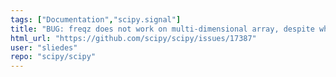 ```yaml
---
tags: ["Documentation","scipy.signal"]
title: "BUG: freqz does not work on multi-dimensional array, despite what documentation claims"
html_url: "https://github.com/scipy/scipy/issues/17387"
user: "sliedes"
repo: "scipy/scipy"
---
```


